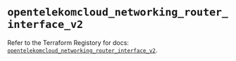 # `opentelekomcloud_networking_router_interface_v2`

Refer to the Terraform Registory for docs: [`opentelekomcloud_networking_router_interface_v2`](https://registry.terraform.io/providers/opentelekomcloud/opentelekomcloud/1.35.0/docs/resources/networking_router_interface_v2).
